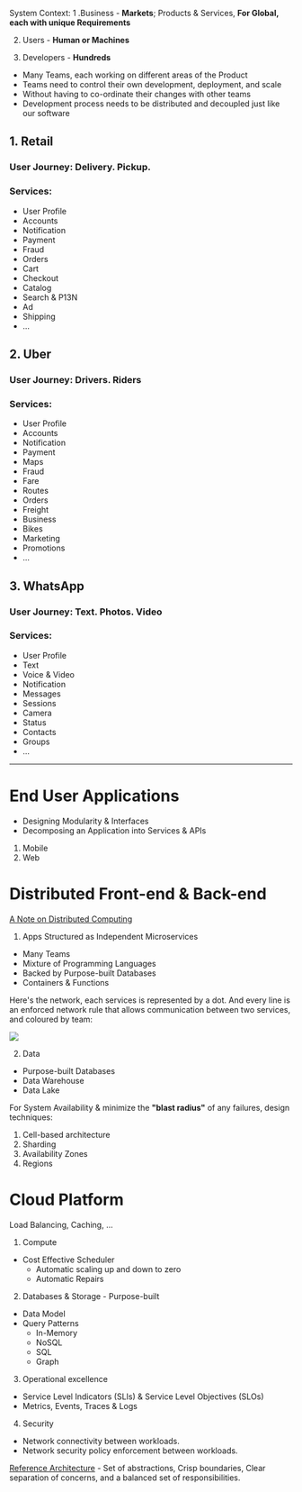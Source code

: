 System Context:
1 .Business - **Markets**; Products & Services, **For Global, each with unique Requirements** 

2. Users - **Human or Machines** 

3. Developers - **Hundreds**
* Many Teams, each working on different areas of the Product
* Teams need to control their own development, deployment, and scale
* Without having to co-ordinate their changes with other teams
* Development process needs to be distributed and decoupled just like our software

## 1. Retail
### User Journey: **Delivery. Pickup.**
### Services: 
* User Profile
* Accounts
* Notification
* Payment
* Fraud
* Orders
* Cart
* Checkout
* Catalog
* Search & P13N
* Ad
* Shipping
* ...

## 2. Uber
### User Journey: **Drivers. Riders**
### Services: 
* User Profile
* Accounts
* Notification
* Payment
* Maps
* Fraud
* Fare
* Routes
* Orders
* Freight
* Business
* Bikes
* Marketing
* Promotions
* ...

## 3. WhatsApp
### User Journey: **Text. Photos. Video**
### Services:
* User Profile
* Text
* Voice & Video
* Notification
* Messages
* Sessions
* Camera
* Status
* Contacts
* Groups
* ...

------

# End User Applications
* Designing Modularity & Interfaces
* Decomposing an Application into Services & APIs

1. Mobile
2. Web

# Distributed Front-end & Back-end

[A Note on Distributed Computing](https://github.com/papers-we-love/papers-we-love/blob/master/distributed_systems/a-note-on-distributed-computing.pdf)

1. Apps Structured as Independent Microservices
* Many Teams
* Mixture of Programming Languages
* Backed by Purpose-built Databases
* Containers & Functions

Here's the network, each services is represented by a dot. And every line is an enforced network rule that allows communication between two services, and coloured by team:

![](https://images.ctfassets.net/ro61k101ee59/2bmS9TVlJc5einK9YLBY3V/992367961e649dd0343a3486616601fd/Image-1.png?w=1348&q=90)

2. Data
* Purpose-built Databases
* Data Warehouse
* Data Lake

For System Availability & minimize the **"blast radius"** of any failures, design techniques:
1. Cell-based architecture
2. Sharding
3. Availability Zones
4. Regions

# Cloud Platform

Load Balancing, Caching, ...

1. Compute
* Cost Effective Scheduler 
    * Automatic scaling up and down to zero
    * Automatic Repairs
2. Databases & Storage - Purpose-built
* Data Model
* Query Patterns
   * In-Memory
   * NoSQL
   * SQL
   * Graph
3. Operational excellence
* Service Level Indicators (SLIs) & Service Level Objectives (SLOs)
* Metrics, Events, Traces & Logs
4. Security
* Network connectivity between workloads.
* Network security policy enforcement between workloads.

[Reference Architecture](https://github.com/wso2/reference-architecture) - Set of abstractions, Crisp boundaries, Clear separation of concerns, and a balanced set of responsibilities.
